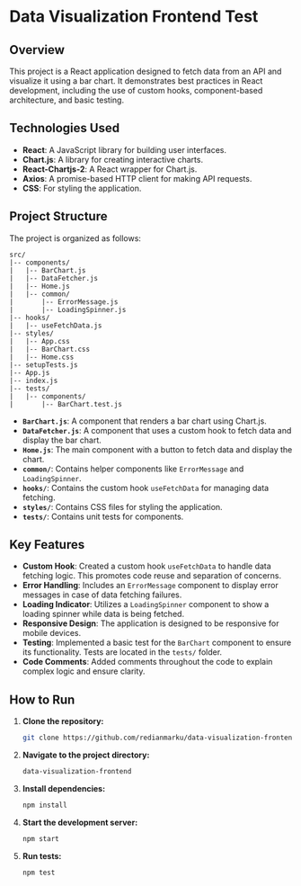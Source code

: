 # Data Visualization Frontend Test

## Overview

This project is a React application designed to fetch data from an API and visualize it using a bar chart. It demonstrates best practices in React development, including the use of custom hooks, component-based architecture, and basic testing.

## Technologies Used

- **React**: A JavaScript library for building user interfaces.
- **Chart.js**: A library for creating interactive charts.
- **React-Chartjs-2**: A React wrapper for Chart.js.
- **Axios**: A promise-based HTTP client for making API requests.
- **CSS**: For styling the application.

## Project Structure

The project is organized as follows:

```
src/
|-- components/
|   |-- BarChart.js
|   |-- DataFetcher.js
|   |-- Home.js
|   |-- common/
|       |-- ErrorMessage.js
|       |-- LoadingSpinner.js
|-- hooks/
|   |-- useFetchData.js
|-- styles/
|   |-- App.css
|   |-- BarChart.css
|   |-- Home.css
|-- setupTests.js
|-- App.js
|-- index.js
|-- tests/
|   |-- components/
|       |-- BarChart.test.js
```

- **`BarChart.js`**: A component that renders a bar chart using Chart.js.
- **`DataFetcher.js`**: A component that uses a custom hook to fetch data and display the bar chart.
- **`Home.js`**: The main component with a button to fetch data and display the chart.
- **`common/`**: Contains helper components like `ErrorMessage` and `LoadingSpinner`.
- **`hooks/`**: Contains the custom hook `useFetchData` for managing data fetching.
- **`styles/`**: Contains CSS files for styling the application.
- **`tests/`**: Contains unit tests for components.

## Key Features

- **Custom Hook**: Created a custom hook `useFetchData` to handle data fetching logic. This promotes code reuse and separation of concerns.
- **Error Handling**: Includes an `ErrorMessage` component to display error messages in case of data fetching failures.
- **Loading Indicator**: Utilizes a `LoadingSpinner` component to show a loading spinner while data is being fetched.
- **Responsive Design**: The application is designed to be responsive for mobile devices.
- **Testing**: Implemented a basic test for the `BarChart` component to ensure its functionality. Tests are located in the `tests/` folder.
- **Code Comments**: Added comments throughout the code to explain complex logic and ensure clarity.

## How to Run

1. **Clone the repository:**

   ```bash
   git clone https://github.com/redianmarku/data-visualization-frontend
   ```

2. **Navigate to the project directory:**

   ```bash
   data-visualization-frontend
   ```

3. **Install dependencies:**

   ```bash
   npm install
   ```

4. **Start the development server:**

   ```bash
   npm start
   ```

5. **Run tests:**

   ```bash
   npm test
   ```
